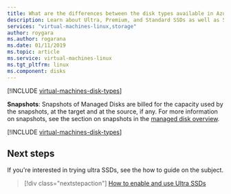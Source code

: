 ```yaml
---
title: What are the differences between the disk types available in Azure Disk Storage - Microsoft Azure | Microsoft Docs
description: Learn about Ultra, Premium, and Standard SSDs as well as Standard HDDs.
services: "virtual-machines-linux,storage"
author: roygara
ms.author: rogarana
ms.date: 01/11/2019
ms.topic: article
ms.service: virtual-machines-linux
ms.tgt_pltfrm: linux
ms.component: disks
---
```


[!INCLUDE [virtual-machines-disk-types](../../../includes/virtual-machines-managed-disks-types-overview.md)]

**Snapshots**: Snapshots of Managed Disks are billed for the capacity used by the snapshots, at the target and at the source, if any. For more information on snapshots, see the section on snapshots in the [managed disk overview](managed-disks-overview.md).

[!INCLUDE [virtual-machines-disk-types](../../../includes/virtual-machines-managed-disks-types-billing-and-fees.md)]

## Next steps

If you're interested in trying ultra SSDs, see the how to guide on the subject.

> [!div class="nextstepaction"]
> [How to enable and use Ultra SSDs](disks-enable-ultra-ssd.md)